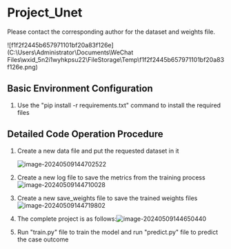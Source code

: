 # Project_Unet

Please contact the corresponding author for the dataset and weights file.

![f1f2f2445b657971101bf20a83f126e](C:\Users\Administrator\Documents\WeChat Files\wxid_5n2i1wyhkpsu22\FileStorage\Temp\f1f2f2445b657971101bf20a83f126e.png)



## Basic Environment Configuration

1. Use the "pip install -r requirements.txt" command to install the required files



## Detailed Code Operation Procedure

1. Create a new data file and put the requested dataset in it

   ![image-20240509144702522](C:\Users\Administrator\AppData\Roaming\Typora\typora-user-images\image-20240509144702522.png)

2. Create a new log file to save the metrics from the training process![image-20240509144710028](C:\Users\Administrator\AppData\Roaming\Typora\typora-user-images\image-20240509144710028.png)

3. Create a new save_weights file to save the trained weights files![image-20240509144719802](C:\Users\Administrator\AppData\Roaming\Typora\typora-user-images\image-20240509144719802.png)

4. The complete project is as follows:![image-20240509144650440](C:\Users\Administrator\AppData\Roaming\Typora\typora-user-images\image-20240509144650440.png)

5. Run "train.py" file to train the model and run "predict.py" file to predict the case outcome

   